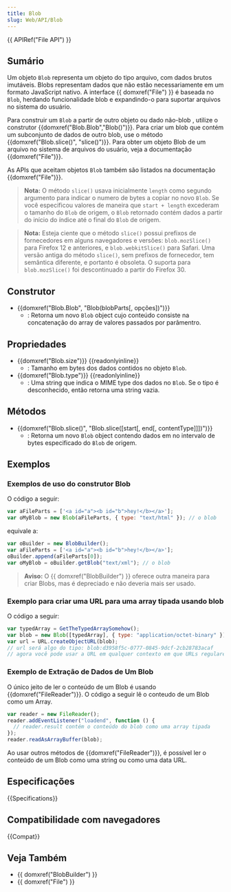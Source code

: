 ```yaml
---
title: Blob
slug: Web/API/Blob
---
```


{{ APIRef("File API") }}

## Sumário

Um objeto `Blob` representa um objeto do tipo arquivo, com dados brutos imutáveis. Blobs representam dados que não estão necessariamente em um formato JavaScript nativo. A interface {{ domxref("File") }} é baseada no `Blob`, herdando funcionalidade blob e expandindo-o para suportar arquivos no sistema do usuário.

Para construir um `Blob` a partir de outro objeto ou dado não-blob , utilize o construtor {{domxref("Blob.Blob","Blob()")}}. Para criar um blob que contém um subconjunto de dados de outro blob, use o método {{domxref("Blob.slice()", "slice()")}}. Para obter um objeto Blob de um arquivo no sistema de arquivos do usuário, veja a documentação {{domxref("File")}}.

As APIs que aceitam objetos `Blob` também são listados na documentação {{domxref("File")}}.

> **Nota:** O método `slice()` usava inicialmente `length` como segundo argumento para indicar o numero de bytes a copiar no novo `Blob`. Se você especificou valores de maneira que `start + length` excederam o tamanho do `Blob` de origem, o `Blob` retornado contém dados a partir do início do índice até o final do `Blob` de origem.

> **Nota:** Esteja ciente que o método `slice()` possui prefixos de fornecedores em alguns navegadores e versões: `blob.mozSlice()` para Firefox 12 e anteriores, e `blob.webkitSlice()` para Safari. Uma versão antiga do método `slice()`, sem prefixos de fornecedor, tem semântica diferente, e portanto é obsoleta. O suporta para `blob.mozSlice()` foi descontinuado a partir do Firefox 30.

## Construtor

- {{domxref("Blob.Blob", "Blob(blobParts[, opções])")}}
  - : Retorna um novo `Blob` object cujo conteúdo consiste na concatenação do array de valores passados por parâmentro.

## Propriedades

- {{domxref("Blob.size")}} {{readonlyinline}}
  - : Tamanho em bytes dos dados contidos no objeto `Blob`.
- {{domxref("Blob.type")}} {{readonlyinline}}
  - : Uma string que indica o MIME type dos dados no `Blob`. Se o tipo é desconhecido, então retorna uma string vazia.

## Métodos

- {{domxref("Blob.slice()", "Blob.slice([start[, end[, contentType]]])")}}
  - : Retorna um novo `Blob` object contendo dados em no intervalo de bytes especificado do `Blob` de origem.

## Exemplos

### Exemplos de uso do construtor Blob

O código a seguir:

```js
var aFileParts = ['<a id="a"><b id="b">hey!</b></a>'];
var oMyBlob = new Blob(aFileParts, { type: "text/html" }); // o blob
```

equivale a:

```js
var oBuilder = new BlobBuilder();
var aFileParts = ['<a id="a"><b id="b">hey!</b></a>'];
oBuilder.append(aFileParts[0]);
var oMyBlob = oBuilder.getBlob("text/xml"); // o blob
```

> **Aviso:** O {{ domxref("BlobBuilder") }} oferece outra maneira para criar Blobs, mas é depreciado e não deveria mais ser usado.

### Exemplo para criar uma URL para uma array tipada usando blob

O código a seguir:

```js
var typedArray = GetTheTypedArraySomehow();
var blob = new Blob([typedArray], { type: "application/octet-binary" }); // passe um MIME-type útil aqui
var url = URL.createObjectURL(blob);
// url será algo do tipo: blob:d3958f5c-0777-0845-9dcf-2cb28783acaf
// agora você pode usar a URL em qualquer contexto em que URLs regulares podem ser usadas, por exemplo: img.src, etc.
```

### Exemplo de Extração de Dados de Um Blob

O único jeito de ler o conteúdo de um Blob é usando {{domxref("FileReader")}}. O código a seguir lê o conteudo de um Blob como um Array.

```js
var reader = new FileReader();
reader.addEventListener("loadend", function () {
  // reader.result contém o conteúdo do blob como uma array tipada
});
reader.readAsArrayBuffer(blob);
```

Ao usar outros métodos de {{domxref("FileReader")}}, é possível ler o conteúdo de um Blob como uma string ou como uma data URL.

## Especificações

{{Specifications}}

## Compatibilidade com navegadores

{{Compat}}

## Veja Também

- {{ domxref("BlobBuilder") }}
- {{ domxref("File") }}
